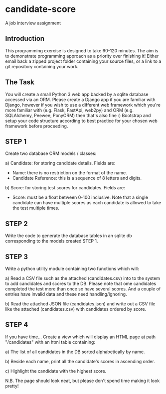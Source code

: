# candidate-score
A job interview assignment

Introduction
------------
This programming exercise is designed to take 60-120 minutes. The aim is
to demonstrate programming approach as a priority over finishing it!
Either email back a zipped project folder containing your source files,
or a link to a git repository containing your work.

The Task
--------
You will create a small Python 3 web app backed by a sqlite database
accessed via an ORM. Please create a Django app if you are familiar with
Django, however if you wish to use a different web framework which you're
more familiar with (e.g. Flask, FastApi, web2py) and ORM (e.g.
SQLAlchemy, Peewee, PonyORM) then that's also fine :)
Bootstrap and setup your code structure according to best practice for
your chosen web framework before proceeding.

STEP 1
------
Create two database ORM models / classes:

a) Candidate: for storing candidate details. Fields are:
- Name: there is no restriction on the format of the name.
- Candidate Reference: this is a sequence of 8 letters and digits.

b) Score: for storing test scores for candidates. Fields are:
- Score: must be a float between 0-100 inclusive.
Note that a single candidate can have multiple scores as each candidate
is allowed to take the test multiple times.

STEP 2
------
Write the code to generate the database tables in an sqlite db
corresponding to the models created STEP 1.

STEP 3
------
Write a python utility module containing two functions which will:

a) Read a CSV file such as the attached (candidates.csv) into to the
system to add candidates and scores to the DB. Please note that ome
candidates completed the test more than once so have several scores. And
a couple of entries have invalid data and these need handling/ignoring.

b) Read the attached JSON file (candidates.json) and write out a CSV file
like the attached (candidates.csv) with candidates ordered by score.

STEP 4
------
If you have time...
Create a view which will display an HTML page at path "/candidates" with
an html table containing:

a) The list of all candidates in the DB sorted alphabetically by name.

b) Beside each name, print all the candidate's scores in ascending order.

c) Highlight the candidate with the highest score.

N.B. The page should look neat, but please don't spend time making it
look pretty!
